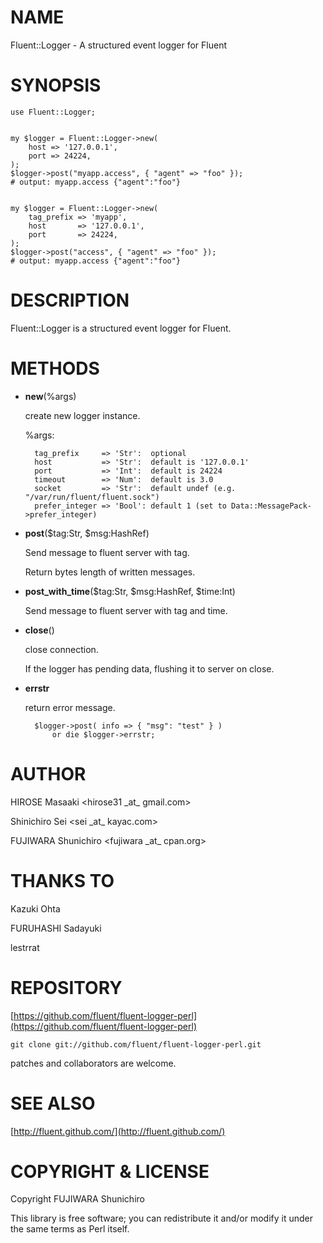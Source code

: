 # NAME

Fluent::Logger - A structured event logger for Fluent

# SYNOPSIS

    use Fluent::Logger;
    

    my $logger = Fluent::Logger->new(
        host => '127.0.0.1',
        port => 24224,
    );
    $logger->post("myapp.access", { "agent" => "foo" });
    # output: myapp.access {"agent":"foo"}
    

    my $logger = Fluent::Logger->new(
        tag_prefix => 'myapp',
        host       => '127.0.0.1',
        port       => 24224,
    );
    $logger->post("access", { "agent" => "foo" });
    # output: myapp.access {"agent":"foo"}

# DESCRIPTION

Fluent::Logger is a structured event logger for Fluent.

# METHODS

- __new__(%args)

    create new logger instance.

    %args:

        tag_prefix     => 'Str':  optional
        host           => 'Str':  default is '127.0.0.1'
        port           => 'Int':  default is 24224
        timeout        => 'Num':  default is 3.0
        socket         => 'Str':  default undef (e.g. "/var/run/fluent/fluent.sock")
        prefer_integer => 'Bool': default 1 (set to Data::MessagePack->prefer_integer)

- __post__($tag:Str, $msg:HashRef)

    Send message to fluent server with tag.

    Return bytes length of written messages.

- __post\_with\_time__($tag:Str, $msg:HashRef, $time:Int)

    Send message to fluent server with tag and time.

- __close__()

    close connection.

    If the logger has pending data, flushing it to server on close.

- __errstr__

    return error message.

        $logger->post( info => { "msg": "test" } )
            or die $logger->errstr;

# AUTHOR

HIROSE Masaaki <hirose31 \_at\_ gmail.com>

Shinichiro Sei <sei \_at\_ kayac.com>

FUJIWARA Shunichiro <fujiwara \_at\_ cpan.org>

# THANKS TO

Kazuki Ohta

FURUHASHI Sadayuki

lestrrat

# REPOSITORY

[https://github.com/fluent/fluent-logger-perl](https://github.com/fluent/fluent-logger-perl)

    git clone git://github.com/fluent/fluent-logger-perl.git

patches and collaborators are welcome.

# SEE ALSO

[http://fluent.github.com/](http://fluent.github.com/)

# COPYRIGHT & LICENSE

Copyright FUJIWARA Shunichiro

This library is free software; you can redistribute it and/or modify
it under the same terms as Perl itself.
